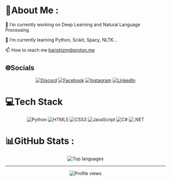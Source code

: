 # 💫About Me :
🔭 I’m currently working on Deep Learning and Natural Language Processing.

🌱 I’m currently learning Python, Scikit, Spacy, NLTK...

📫 How to reach me barishizm@proton.me

## 🌐Socials
<p align="center">
  <a href="https://discord.gg/barishizm"><img src="https://img.shields.io/badge/Discord-%237289DA.svg?logo=discord&logoColor=white" alt="Discord" /></a>
  <a href="https://facebook.com/barishzm"><img src="https://img.shields.io/badge/Facebook-%231877F2.svg?logo=Facebook&logoColor=white" alt="Facebook" /></a>
  <a href="https://instagram.com/barishizm"><img src="https://img.shields.io/badge/Instagram-%23E4405F.svg?logo=Instagram&logoColor=white" alt="Instagram" /></a>
  <a href="https://linkedin.com/in/barishizm"><img src="https://img.shields.io/badge/LinkedIn-%230077B5.svg?logo=linkedin&logoColor=white" alt="LinkedIn" /></a>
</p>


# 💻Tech Stack
<p align="center">
  <img src="https://img.shields.io/badge/python-3670A0?style=for-the-badge&logo=python&logoColor=ffdd54" alt="Python" />
  <img src="https://img.shields.io/badge/html5-%23E34F26.svg?style=for-the-badge&logo=html5&logoColor=white" alt="HTML5" />
  <img src="https://img.shields.io/badge/css3-%231572B6.svg?style=for-the-badge&logo=css3&logoColor=white" alt="CSS3" />
  <img src="https://img.shields.io/badge/javascript-%23323330.svg?style=for-the-badge&logo=javascript&logoColor=%23F7DF1E" alt="JavaScript" />
  <img src="https://img.shields.io/badge/c%23-%23239120.svg?style=for-the-badge&logo=c-sharp&logoColor=white" alt="C#" />
  <img src="https://img.shields.io/badge/.NET-5C2D91?style=for-the-badge&logo=.net&logoColor=white" alt=".NET" />
</p>

# 📊GitHub Stats :
<p align="center">
  <img src="https://github-readme-stats.vercel.app/api/top-langs/?username=barishizm&theme=dark&hide_border=true&include_all_commits=false&count_private=false&layout=compact" alt="Top languages" />
</p>

---
<p align="center">
  <img src="https://komarev.com/ghpvc/?username=barishizm&color=grey&base=10000&abbreviated=true" alt="Profile views" />
</p>

